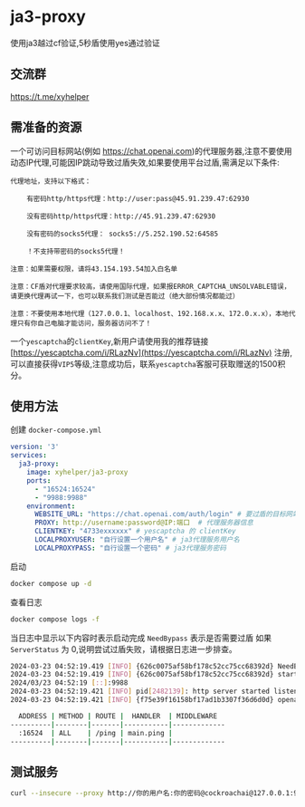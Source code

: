 # ja3-proxy
使用ja3越过cf验证,5秒盾使用yes通过验证

## 交流群
https://t.me/xyhelper

## 需准备的资源
一个可访问目标网站(例如 https://chat.openai.com)的代理服务器,注意不要使用动态IP代理,可能因IP跳动导致过盾失效,如果要使用平台过盾,需满足以下条件:
```
代理地址，支持以下格式：

    有密码http/https代理：http://user:pass@45.91.239.47:62930 

    没有密码http/https代理：http://45.91.239.47:62930

    没有密码的socks5代理： socks5://5.252.190.52:64585 

    ！不支持带密码的socks5代理！

注意：如果需要权限，请将43.154.193.54加入白名单

注意：CF盾对代理要求较高，请使用国际代理，如果报ERROR_CAPTCHA_UNSOLVABLE错误，请更换代理再试一下，也可以联系我们测试是否能过（绝大部份情况都能过）

注意：不要使用本地代理（127.0.0.1、localhost、192.168.x.x、172.0.x.x），本地代理只有你自己电脑才能访问，服务器访问不了！
```

一个`yescaptcha`的`clientKey`,新用户请使用我的推荐链接 [https://yescaptcha.com/i/RLazNv](https://yescaptcha.com/i/RLazNv) 注册,可以直接获得`VIP5`等级,注意成功后，联系`yescaptcha`客服可获取赠送的1500积分。

## 使用方法

创建 `docker-compose.yml`
```yml
version: '3'
services:
  ja3-proxy:
    image: xyhelper/ja3-proxy
    ports:
      - "16524:16524"
      - "9988:9988"
    environment:
      WEBSITE_URL: "https://chat.openai.com/auth/login" # 要过盾的目标网站
      PROXY: http://username:password@IP:端口  # 代理服务器信息
      CLIENTKEY: "4733exxxxxx" # yescaptcha 的 clientKey
      LOCALPROXYUSER: "自行设置一个用户名" # ja3代理服务用户名
      LOCALPROXYPASS: "自行设置一个密码" # ja3代理服务密码
```

启动
```bash
docker compose up -d
```
查看日志

```bash
docker compose logs -f 
```

当日志中显示以下内容时表示启动完成 `NeedBypass` 表示是否需要过盾 如果 `ServerStatus` 为 0,说明尝试过盾失败，请根据日志进一步排查。
```bash
2024-03-23 04:52:19.419 [INFO] {626c0075af58bf178c52cc75cc68392d} NeedBypass: true ServerStatus: 200
2024-03-23 04:52:19.419 [INFO] {626c0075af58bf178c52cc75cc68392d} start http server
2024/03/23 04:52:19 [::]:9988
2024-03-23 04:52:19.421 [INFO] pid[2482139]: http server started listening on [:16524]
2024-03-23 04:52:19.421 [INFO] {f75e39f16158bf17ad1b3307f36d6d0d} openapi specification is disabled

  ADDRESS | METHOD | ROUTE |  HANDLER  | MIDDLEWARE  
----------|--------|-------|-----------|-------------
  :16524  | ALL    | /ping | main.ping |             
----------|--------|-------|-----------|-------------
```
## 测试服务

```bash
curl --insecure --proxy http://你的用户名:你的密码@cockroachai@127.0.0.1:9988 'https://chat.openai.com/'
```
